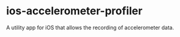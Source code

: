 ios-accelerometer-profiler
==========================

A utility app for iOS that allows the recording of accelerometer data.
